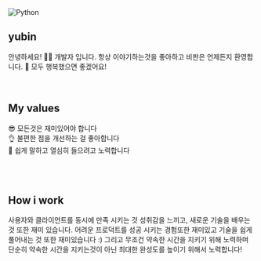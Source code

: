 <img alt="Python" src ="https://img.shields.io/badge/기술명-원하는색상코드.svg?&style=for-the-badge&logo=로고명&logoColor=로고색상"/>

## yubin
안녕하세요! 🙋‍♂️ 개발자 입니다. 
항상 이야기하는것을 좋아하고 비판은 언제든지 환영합니다. 🥰 모두 행복했으면 좋겠어요!
<br />
<br />
<br />
## My values
😎 모든것은 재미있어야 합니다<br />
👌 불편한 점을 개선하는 걸 좋아합니다<br />
🦻 쉽게 말하고 열심히 들으려고 노력합니다<br />
<br />
<br />
<br />
## How i work
사용자와 클라이언트를 동시에 만족 시키는 것 성취감을 느끼고, 새로운 기술을 배우는 것 또한 재미 있습니다. 어려운 프로덕트를 성공 시키는 경험또한 재미있고 기술을 쉽게 풀어내는 것 또한 재미있습니다 :) 그리고 무조건 약속한 시간을 지키기 위해 노력하며 단순히 약속한 시간을 지키는것이 아닌 최대한 완성도를 높이기 위해서 노력합니다!

